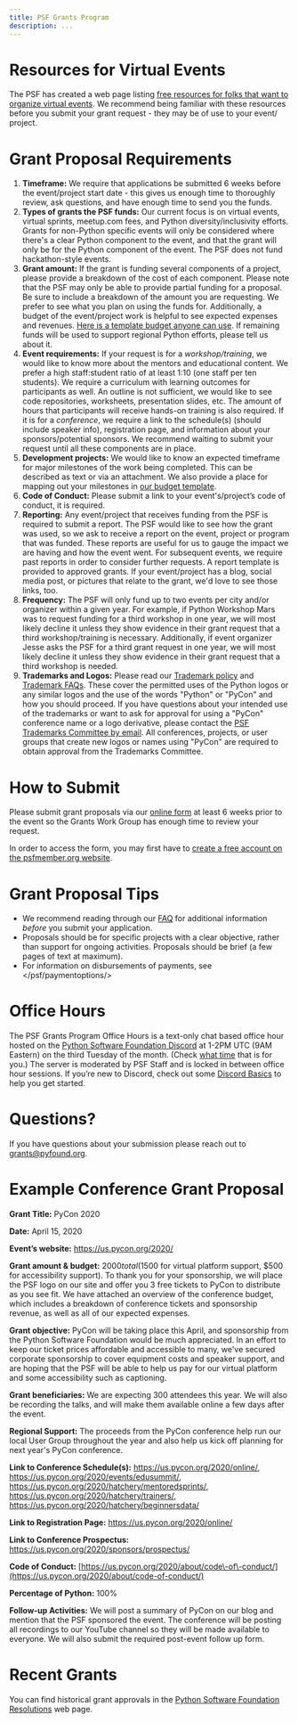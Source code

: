 ```yaml
---
title: PSF Grants Program
description: ...
---
```



# 



# Resources for Virtual Events


The PSF has created a web page listing [free resources for folks that want to organize virtual events](/psf/grants/free-resources/). We recommend being familiar with these resources before you submit your grant request \- they may be of use to your event/ project.


# Grant Proposal Requirements


1. **Timeframe:** We require that applications be submitted 6 weeks before the event/project start date \- this gives us enough time to thoroughly review, ask questions, and have enough time to send you the funds.
2. **Types of grants the PSF funds:** Our current focus is on virtual events, virtual sprints, meetup.com fees, and Python diversity/inclusivity efforts. Grants for non\-Python specific events will only be considered where there's a clear Python component to the event, and that the grant will only be for the Python component of the event. The PSF does not fund hackathon\-style events.
3. **Grant amount:** If the grant is funding several components of a project, please provide a breakdown of the cost of each component. Please note that the PSF may only be able to provide partial funding for a proposal. Be sure to include a breakdown of the amount you are requesting. We prefer to see what you plan on using the funds for. Additionally, a budget of the event/project work is helpful to see expected expenses and revenues. [Here is a template budget anyone can use](https://docs.google.com/spreadsheets/d/1ihX_VbQeLij4j7r-e9Hd8hnYQhn_SqydxvA5zG8vqLM/edit?ts=5f47e41c#gid=0). If remaining funds will be used to support regional Python efforts, please tell us about it.
4. **Event requirements:** If your request is for a *workshop/training*, we would like to know more about the mentors and educational content. We prefer a high staff:student ratio of at least 1:10 (one staff per ten students). We require a curriculum with learning outcomes for participants as well. An outline is not sufficient, we would like to see code repositories, worksheets, presentation slides, etc. The amount of hours that participants will receive hands\-on training is also required. If it is for a *conference*, we require a link to the schedule(s) (should include speaker info), registration page, and information about your sponsors/potential sponsors. We recommend waiting to submit your request until all these components are in place.
5. **Development projects:** We would like to know an expected timeframe for major milestones of the work being completed. This can be described as text or via an attachment. We also provide a place for mapping out your milestones in [our budget template](https://docs.google.com/spreadsheets/d/1LdVp49n-6v6JQu6hS2mRmYdG72QTqTFL0IjdG31rW6I/edit?ts=5f4426b9&pli=1#gid=0).
6. **Code of Conduct:** Please submit a link to your event's/project’s code of conduct, it is required.
7. **Reporting:** Any event/project that receives funding from the PSF is required to submit a report. The PSF would like to see how the grant was used, so we ask to receive a report on the event, project or program that was funded. These reports are useful for us to gauge the impact we are having and how the event went. For subsequent events, we require past reports in order to consider further requests. A report template is provided to approved grants. If your event/project has a blog, social media post, or pictures that relate to the grant, we'd love to see those links, too.
8. **Frequency:** The PSF will only fund up to two events per city and/or organizer within a given year. For example, if Python Workshop Mars was to request funding for a third workshop in one year, we will most likely decline it unless they show evidence in their grant request that a third workshop/training is necessary. Additionally, if event organizer Jesse asks the PSF for a third grant request in one year, we will most likely decline it unless they show evidence in their grant request that a third workshop is needed.
9. **Trademarks and Logos:** Please read our [Trademark policy](/psf/trademarks/) and [Trademark FAQs](/psf/trademarks-faq/). These cover the permitted uses of the Python logos or any similar logos and the use of the words "Python" or "PyCon" and how you should proceed. If you have questions about your intended use of the trademarks or want to ask for approval for using a "PyCon" conference name or a logo derivative, please contact the [PSF Trademarks Committee by email](mailto:psf-trademarks@python.org). All conferences, projects, or user groups that create new logos or names using "PyCon" are required to obtain approval from the Trademarks Committee.


# How to Submit


Please submit grant proposals via our [online form](https://psfmember.org/grant-proposals/) at least 6 weeks prior to the event so the Grants Work Group has enough time to review your request.


In order to access the form, you may first have to [create a free account on the psfmember.org website](https://psfmember.org/wp-login.php?action=register).


# Grant Proposal Tips


* We recommend reading through our [FAQ](/psf/grants/faq/) for additional information *before* you submit your application.
* Proposals should be for specific projects with a clear objective, rather than support for ongoing activities. Proposals should be brief (a few pages of text at maximum).
* For information on disbursements of payments, see </psf/paymentoptions/>


# Office Hours


The PSF Grants Program Office Hours is a text\-only chat based office hour hosted on the [Python Software Foundation Discord](https://discord.gg/D56fUZTuVb) at 1\-2PM UTC (9AM Eastern) on the third Tuesday of the month. (Check [what time](https://dateful.com/time-zone-converter) that is for you.) The server is moderated by PSF Staff and is locked in between office hour sessions. If you’re new to Discord, check out some [Discord Basics](https://support.discord.com/hc/en-us/sections/360008206871-Discord-Basics) to help you get started.


# Questions?


If you have questions about your submission please reach out to [grants@pyfound.org](mailto:grants@pyfound.org).


# Example Conference Grant Proposal


**Grant Title:** PyCon 2020


**Date:** April 15, 2020


**Event’s website:** <https://us.pycon.org/2020/>


**Grant amount \& budget:** $2000 total ($1500 for virtual platform support, $500 for accessibility support). To thank you for your sponsorship, we will place the PSF logo on our site and offer you 3 free tickets to PyCon to distribute as you see fit. We have attached an overview of the conference budget, which includes a breakdown of conference tickets and sponsorship revenue, as well as all of our expected expenses.


**Grant objective:** PyCon will be taking place this April, and sponsorship from the Python Software Foundation would be much appreciated. In an effort to keep our ticket prices affordable and accessible to many, we've secured corporate sponsorship to cover equipment costs and speaker support, and are hoping that the PSF will be able to help us pay for our virtual platform and some accessibility such as captioning.


**Grant beneficiaries:** We are expecting 300 attendees this year. We will also be recording the talks, and will make them available online a few days after the event.


**Regional Support:** The proceeds from the PyCon conference help run our local User Group throughout the year and also help us kick off planning for next year's PyCon conference.


**Link to Conference Schedule(s):** <https://us.pycon.org/2020/online/>, <https://us.pycon.org/2020/events/edusummit/>, <https://us.pycon.org/2020/hatchery/mentoredsprints/>, <https://us.pycon.org/2020/hatchery/trainers/>, <https://us.pycon.org/2020/hatchery/beginnersdata/>


**Link to Registration Page:** <https://us.pycon.org/2020/online/>


**Link to Conference Prospectus:** <https://us.pycon.org/2020/sponsors/prospectus/>


**Code of Conduct:** [https://us.pycon.org/2020/about/code\-of\-conduct/](https://us.pycon.org/2020/about/code-of-conduct/)


**Percentage of Python:** 100%


**Follow\-up Activities:** We will post a summary of PyCon on our blog and mention that the PSF sponsored the event. The conference will be posting all recordings to our YouTube channel so they will be made available to everyone. We will also submit the required post\-event follow up form.


# Recent Grants


You can find historical grant approvals
in the [Python Software Foundation Resolutions](/psf/records/board/resolutions/) web page.


